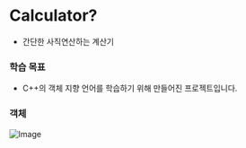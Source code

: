 # Calculator?

- 간단한 사직연산하는 계산기

### 학습 목표

- C++의 객체 지향 언어를 학습하기 위해 만들어진 프로젝트입니다.

### 객체

![Image](https://github.com/user-attachments/assets/7cdf4033-5b7d-4b97-9d18-442208ae5940)

